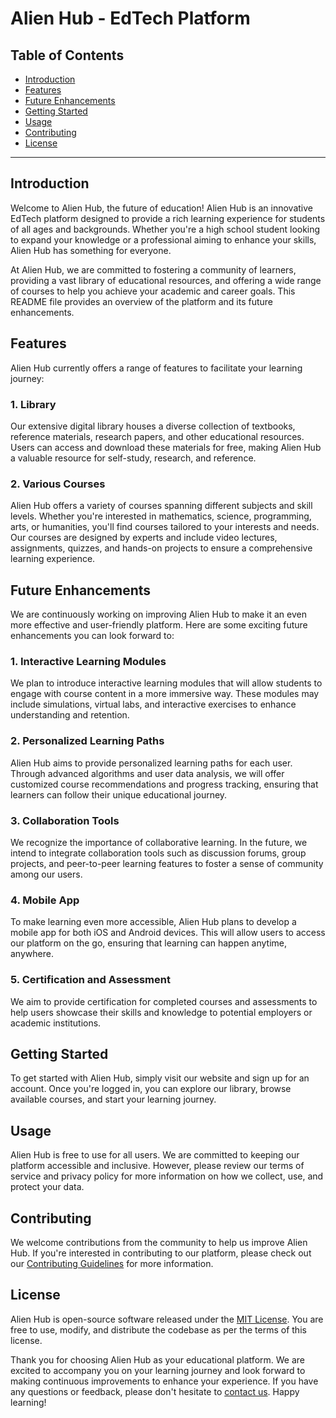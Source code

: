 # Alien Hub - EdTech Platform

## Table of Contents

- [Introduction](#introduction)
- [Features](#features)
- [Future Enhancements](#future-enhancements)
- [Getting Started](#getting-started)
- [Usage](#usage)
- [Contributing](#contributing)
- [License](#license)

---

## Introduction

Welcome to Alien Hub, the future of education! Alien Hub is an innovative EdTech platform designed to provide a rich learning experience for students of all ages and backgrounds. Whether you're a high school student looking to expand your knowledge or a professional aiming to enhance your skills, Alien Hub has something for everyone.

At Alien Hub, we are committed to fostering a community of learners, providing a vast library of educational resources, and offering a wide range of courses to help you achieve your academic and career goals. This README file provides an overview of the platform and its future enhancements.

## Features

Alien Hub currently offers a range of features to facilitate your learning journey:

### 1. Library

Our extensive digital library houses a diverse collection of textbooks, reference materials, research papers, and other educational resources. Users can access and download these materials for free, making Alien Hub a valuable resource for self-study, research, and reference.

### 2. Various Courses

Alien Hub offers a variety of courses spanning different subjects and skill levels. Whether you're interested in mathematics, science, programming, arts, or humanities, you'll find courses tailored to your interests and needs. Our courses are designed by experts and include video lectures, assignments, quizzes, and hands-on projects to ensure a comprehensive learning experience.

## Future Enhancements

We are continuously working on improving Alien Hub to make it an even more effective and user-friendly platform. Here are some exciting future enhancements you can look forward to:

### 1. Interactive Learning Modules

We plan to introduce interactive learning modules that will allow students to engage with course content in a more immersive way. These modules may include simulations, virtual labs, and interactive exercises to enhance understanding and retention.

### 2. Personalized Learning Paths

Alien Hub aims to provide personalized learning paths for each user. Through advanced algorithms and user data analysis, we will offer customized course recommendations and progress tracking, ensuring that learners can follow their unique educational journey.

### 3. Collaboration Tools

We recognize the importance of collaborative learning. In the future, we intend to integrate collaboration tools such as discussion forums, group projects, and peer-to-peer learning features to foster a sense of community among our users.

### 4. Mobile App

To make learning even more accessible, Alien Hub plans to develop a mobile app for both iOS and Android devices. This will allow users to access our platform on the go, ensuring that learning can happen anytime, anywhere.

### 5. Certification and Assessment

We aim to provide certification for completed courses and assessments to help users showcase their skills and knowledge to potential employers or academic institutions.

## Getting Started

To get started with Alien Hub, simply visit our website and sign up for an account. Once you're logged in, you can explore our library, browse available courses, and start your learning journey.

## Usage

Alien Hub is free to use for all users. We are committed to keeping our platform accessible and inclusive. However, please review our terms of service and privacy policy for more information on how we collect, use, and protect your data.

## Contributing

We welcome contributions from the community to help us improve Alien Hub. If you're interested in contributing to our platform, please check out our [Contributing Guidelines](CONTRIBUTING.md) for more information.

## License

Alien Hub is open-source software released under the [MIT License](LICENSE). You are free to use, modify, and distribute the codebase as per the terms of this license.

Thank you for choosing Alien Hub as your educational platform. We are excited to accompany you on your learning journey and look forward to making continuous improvements to enhance your experience. If you have any questions or feedback, please don't hesitate to [contact us](mailto:support@alienhub.com). Happy learning!
